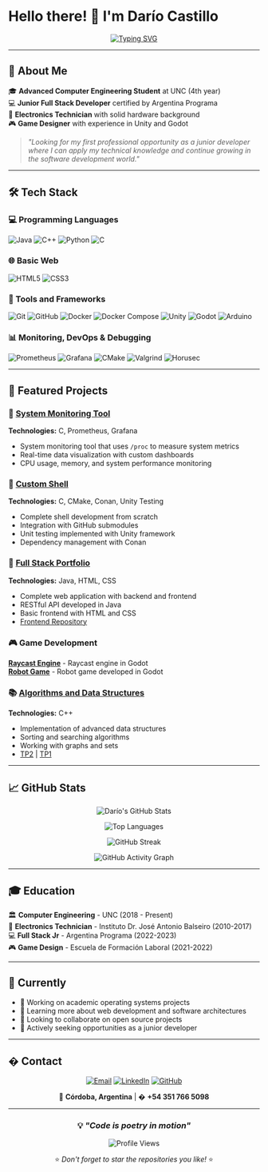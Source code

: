 # Hello there! 👋 I'm Darío Castillo

<div align="center">

[![Typing SVG](https://readme-typing-svg.herokuapp.com?font=Fira+Code&size=24&pause=1000&color=36BCF7&center=true&vCenter=true&width=600&lines=Computer+Engineering+Student;Junior+Full+Stack+Developer;Passionate+about+Programming;Looking+for+professional+opportunities)](https://git.io/typing-svg)

</div>

---

## 🚀 About Me

🎓 **Advanced Computer Engineering Student** at UNC (4th year)  
💻 **Junior Full Stack Developer** certified by Argentina Programa  
🔧 **Electronics Technician** with solid hardware background  
🎮 **Game Designer** with experience in Unity and Godot  

> *"Looking for my first professional opportunity as a junior developer where I can apply my technical knowledge and continue growing in the software development world."*

---

## 🛠️ Tech Stack

### 💻 Programming Languages
![Java](https://img.shields.io/badge/Java-ED8B00?style=for-the-badge&logo=openjdk&logoColor=white)
![C++](https://img.shields.io/badge/C%2B%2B-00599C?style=for-the-badge&logo=c%2B%2B&logoColor=white)
![Python](https://img.shields.io/badge/Python-3776AB?style=for-the-badge&logo=python&logoColor=white)
![C](https://img.shields.io/badge/C-00599C?style=for-the-badge&logo=c&logoColor=white)

### 🌐 Basic Web
![HTML5](https://img.shields.io/badge/HTML5-E34F26?style=for-the-badge&logo=html5&logoColor=white)
![CSS3](https://img.shields.io/badge/CSS3-1572B6?style=for-the-badge&logo=css3&logoColor=white)

### 🔧 Tools and Frameworks
![Git](https://img.shields.io/badge/Git-F05032?style=for-the-badge&logo=git&logoColor=white)
![GitHub](https://img.shields.io/badge/GitHub-100000?style=for-the-badge&logo=github&logoColor=white)
![Docker](https://img.shields.io/badge/Docker-2496ED?style=for-the-badge&logo=docker&logoColor=white)
![Docker Compose](https://img.shields.io/badge/Docker_Compose-2496ED?style=for-the-badge&logo=docker&logoColor=white)
![Unity](https://img.shields.io/badge/Unity-100000?style=for-the-badge&logo=unity&logoColor=white)
![Godot](https://img.shields.io/badge/Godot-478CBF?style=for-the-badge&logo=godot-engine&logoColor=white)
![Arduino](https://img.shields.io/badge/Arduino-00979D?style=for-the-badge&logo=arduino&logoColor=white)

### 📊 Monitoring, DevOps & Debugging
![Prometheus](https://img.shields.io/badge/Prometheus-E6522C?style=for-the-badge&logo=prometheus&logoColor=white)
![Grafana](https://img.shields.io/badge/Grafana-F46800?style=for-the-badge&logo=grafana&logoColor=white)
![CMake](https://img.shields.io/badge/CMake-064F8C?style=for-the-badge&logo=cmake&logoColor=white)
![Valgrind](https://img.shields.io/badge/Valgrind-FF6B35?style=for-the-badge&logo=gnu&logoColor=white)
![Horusec](https://img.shields.io/badge/Horusec-4B0082?style=for-the-badge&logo=security&logoColor=white)

---

## 🎯 Featured Projects

### 🌟 [System Monitoring Tool](https://github.com/dariocastillo11/tp1-s.op)
**Technologies:** C, Prometheus, Grafana  
- System monitoring tool that uses `/proc` to measure system metrics
- Real-time data visualization with custom dashboards
- CPU usage, memory, and system performance monitoring

### 🐚 [Custom Shell](https://github.com/dariocastillo11/tp2-shellPersonalizada)
**Technologies:** C, CMake, Conan, Unity Testing  
- Complete shell development from scratch
- Integration with GitHub submodules
- Unit testing implemented with Unity framework
- Dependency management with Conan

### 💼 [Full Stack Portfolio](https://github.com/dariocastillo11/backend-portafolio)
**Technologies:** Java, HTML, CSS  
- Complete web application with backend and frontend
- RESTful API developed in Java
- Basic frontend with HTML and CSS
- [Frontend Repository](https://github.com/dariocastillo11/FrontEnd)

### 🎮 Game Development
**[Raycast Engine](https://github.com/dariocastillo11/Raycast---godot)** - Raycast engine in Godot  
**[Robot Game](https://github.com/dariocastillo11/Robot---godot)** - Robot game developed in Godot

### 📚 [Algorithms and Data Structures](https://github.com/dariocastillo11/tp3--ayed)
**Technologies:** C++  
- Implementation of advanced data structures
- Sorting and searching algorithms
- Working with graphs and sets
- [TP2](https://github.com/dariocastillo11/tp2--Ayed) | [TP1](https://github.com/dariocastillo11/tp1ayed)

---

## 📈 GitHub Stats

<div align="center">

![Darío's GitHub Stats](https://github-readme-stats.vercel.app/api?username=dariocastillo11&show_icons=true&theme=radical&hide_border=true)

![Top Languages](https://github-readme-stats.vercel.app/api/top-langs/?username=dariocastillo11&layout=compact&theme=radical&hide_border=true)

![GitHub Streak](https://github-readme-streak-stats.herokuapp.com/?user=dariocastillo11&theme=radical&hide_border=true)

![GitHub Activity Graph](https://github-readme-activity-graph.vercel.app/graph?username=dariocastillo11&theme=react-dark&hide_border=true)

</div>

---

## 🎓 Education

🏛️ **Computer Engineering** - UNC (2018 - Present)  
📱 **Electronics Technician** - Instituto Dr. José Antonio Balseiro (2010-2017)  
💻 **Full Stack Jr** - Argentina Programa (2022-2023)  
🎮 **Game Design** - Escuela de Formación Laboral (2021-2022)  

---

## 🌱 Currently

- 🔭 Working on academic operating systems projects
- 🌱 Learning more about web development and software architectures
- 👯 Looking to collaborate on open source projects
- 💼 Actively seeking opportunities as a junior developer

---

## � Contact

<div align="center">

[![Email](https://img.shields.io/badge/Email-D14836?style=for-the-badge&logo=gmail&logoColor=white)](mailto:dario.4979102@gmail.com)
[![LinkedIn](https://img.shields.io/badge/LinkedIn-0077B5?style=for-the-badge&logo=linkedin&logoColor=white)](https://www.linkedin.com/in/darío-castillo-b43387236)
[![GitHub](https://img.shields.io/badge/GitHub-100000?style=for-the-badge&logo=github&logoColor=white)](https://github.com/dariocastillo11)

📍 **Córdoba, Argentina** | � **+54 351 766 5098**

</div>

---

<div align="center">

### 💡 *"Code is poetry in motion"*

![Profile Views](https://komarev.com/ghpvc/?username=dariocastillo11&color=36BCF7&style=for-the-badge)

⭐️ *Don't forget to star the repositories you like!* ⭐️

</div>
<!--
**dariocastillo11/dariocastillo11** is a ✨ _special_ ✨ repository because its `README.md` (this file) appears on your GitHub profile.

Here are some ideas to get you started:

- 🔭 I’m currently working on ...
- 🌱 I’m currently learning ...
- 👯 I’m looking to collaborate on ...
- 🤔 I’m looking for help with ...
- 💬 Ask me about ...
- 📫 How to reach me: ...
- 😄 Pronouns: ...
- ⚡ Fun fact: ...
-->
